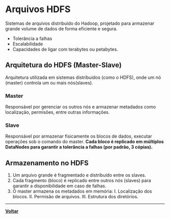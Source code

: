 # Arquivos HDFS
Sistemas de arquivos distribuído do Hadoop, projetado para armazenar grande volume de dados de forma eficiente e segura.
- Tolerância a falhas
- Escalabilidade
- Capacidades de ligar com terabytes ou petabytes.

## Arquitetura do HDFS (Master-Slave)
Arquitetura utilizada em sistemas distribuidos (como o HDFS), onde um nó (master) controla um ou mais nós(slaves).
### Master
Responsável por gerenciar os outros nós e armazenar metadados como localização, permisões, entre outras informações.
### Slave
Responsável por armazenar fisicamente os blocos de dados, executar operações sob o comando do master.
**Cada bloco é replicado em múltiplos DataNodes para garantir a tolerância a falhas (por padrão, 3 cópias).**
## Armazenamento no HDFS
1. Um arquivo grande é fragmentado e distribuído entre os slaves.
2. Cada fragmento (bloco) é replicado entre outros nós (slaves) para garantir a disponibilidade em caso de falhas.
3. O master armazena os metadados em memória:
I. Localização dos blocos.
II. Permisão de arquivos.
III. Estrutura dos diretórios.

---
**[Voltar](../hadoop.md)**